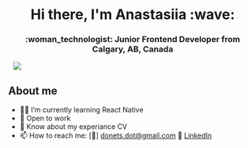 <div id="header" align="center">
<h1>Hi there, I'm Anastasiia :wave:</h1>
<h3>:woman_technologist: Junior Frontend Developer from Calgary, AB, Canada</h3>
</div>

<div id="socials" align="center" style="width: 35px">
<a href='https://www.linkedin.com/in/anastasiia-donets-full-stack-dev/'>
  <img src="https://img.shields.io/badge/LinkedIn-blue?style=for-the-badgelogo=linkedinlogoColor=white"/>
  </a>
  </div>

## About me

- :man_student: I’m currently learning React Native
- :office: Open to work
- :page_facing_up: Know about my experiance CV
- :mailbox: How to reach me: [:e-mail:] donets.dot@gmail.com :link: [LinkedIn](https://www.linkedin.com/in/anastasiia-donets-full-stack-dev/)
